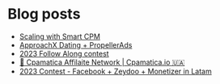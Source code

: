 # Blog posts
<!-- BLOG-POST-LIST:START -->
- [Scaling with Smart CPM](https://afflift.com/f/threads/scaling-with-smart-cpm.10260/)
- [ApproachX Dating + PropellerAds](https://afflift.com/f/threads/approachx-dating-propellerads.10218/)
- [2023 Follow Along contest](https://afflift.com/f/threads/2023-follow-along-contest.10259/)
- [💸 Cpamatica Affilaite Network | Cpamatica.io 🇺🇦](https://afflift.com/f/threads/%F0%9F%92%B8-cpamatica-affilaite-network-cpamatica-io-%F0%9F%87%BA%F0%9F%87%A6.8489/)
- [2023 Contest - Facebook + Zeydoo + Monetizer in Latam](https://afflift.com/f/threads/2023-contest-facebook-zeydoo-monetizer-in-latam.10256/)
<!-- BLOG-POST-LIST:END -->
